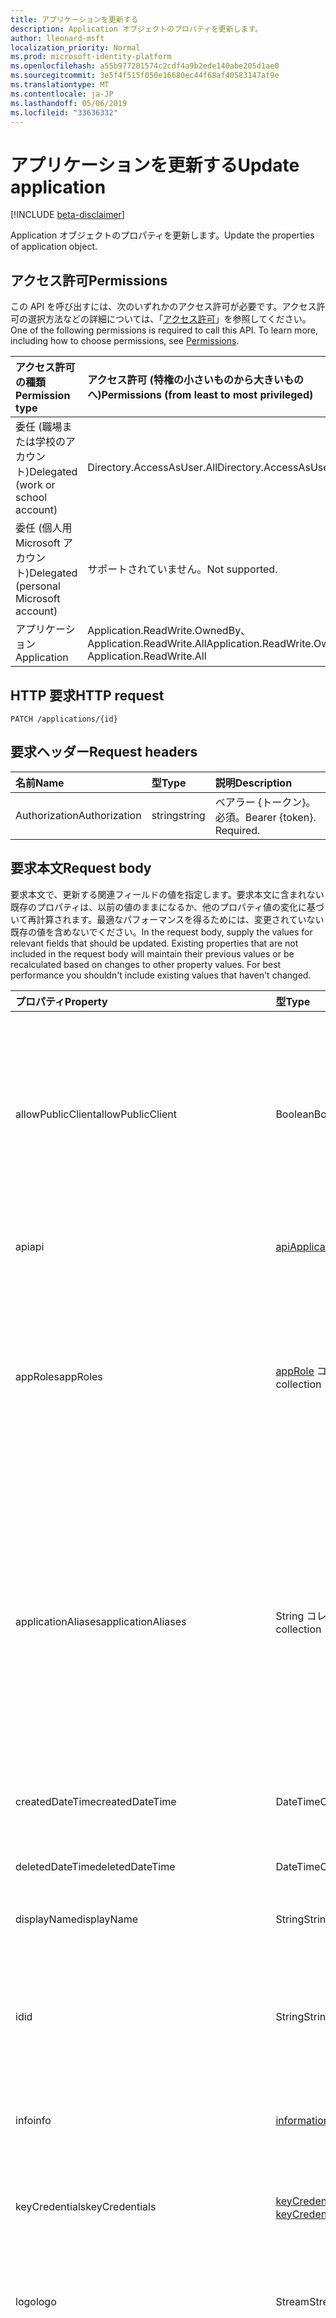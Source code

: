 ```yaml
---
title: アプリケーションを更新する
description: Application オブジェクトのプロパティを更新します。
author: lleonard-msft
localization_priority: Normal
ms.prod: microsoft-identity-platform
ms.openlocfilehash: a55b977201574c2cdf4a9b2ede140abe205d1ae0
ms.sourcegitcommit: 3e5f4f515f050e16680ec44f68af40583147af9e
ms.translationtype: MT
ms.contentlocale: ja-JP
ms.lasthandoff: 05/06/2019
ms.locfileid: "33636332"
---
```

# <a name="update-application"></a><span data-ttu-id="6bebe-103">アプリケーションを更新する</span><span class="sxs-lookup"><span data-stu-id="6bebe-103">Update application</span></span>

[!INCLUDE [beta-disclaimer](../../includes/beta-disclaimer.md)]

<span data-ttu-id="6bebe-104">Application オブジェクトのプロパティを更新します。</span><span class="sxs-lookup"><span data-stu-id="6bebe-104">Update the properties of application object.</span></span>
## <a name="permissions"></a><span data-ttu-id="6bebe-105">アクセス許可</span><span class="sxs-lookup"><span data-stu-id="6bebe-105">Permissions</span></span>
<span data-ttu-id="6bebe-p101">この API を呼び出すには、次のいずれかのアクセス許可が必要です。アクセス許可の選択方法などの詳細については、「[アクセス許可](/graph/permissions-reference)」を参照してください。</span><span class="sxs-lookup"><span data-stu-id="6bebe-p101">One of the following permissions is required to call this API. To learn more, including how to choose permissions, see [Permissions](/graph/permissions-reference).</span></span>


|<span data-ttu-id="6bebe-108">アクセス許可の種類</span><span class="sxs-lookup"><span data-stu-id="6bebe-108">Permission type</span></span>      | <span data-ttu-id="6bebe-109">アクセス許可 (特権の小さいものから大きいものへ)</span><span class="sxs-lookup"><span data-stu-id="6bebe-109">Permissions (from least to most privileged)</span></span>              |
|:--------------------|:---------------------------------------------------------|
|<span data-ttu-id="6bebe-110">委任 (職場または学校のアカウント)</span><span class="sxs-lookup"><span data-stu-id="6bebe-110">Delegated (work or school account)</span></span> |  <span data-ttu-id="6bebe-111">Directory.AccessAsUser.All</span><span class="sxs-lookup"><span data-stu-id="6bebe-111">Directory.AccessAsUser.All</span></span>    |
|<span data-ttu-id="6bebe-112">委任 (個人用 Microsoft アカウント)</span><span class="sxs-lookup"><span data-stu-id="6bebe-112">Delegated (personal Microsoft account)</span></span> | <span data-ttu-id="6bebe-113">サポートされていません。</span><span class="sxs-lookup"><span data-stu-id="6bebe-113">Not supported.</span></span>    |
|<span data-ttu-id="6bebe-114">アプリケーション</span><span class="sxs-lookup"><span data-stu-id="6bebe-114">Application</span></span> | <span data-ttu-id="6bebe-115">Application.ReadWrite.OwnedBy、Application.ReadWrite.All</span><span class="sxs-lookup"><span data-stu-id="6bebe-115">Application.ReadWrite.OwnedBy, Application.ReadWrite.All</span></span> |

## <a name="http-request"></a><span data-ttu-id="6bebe-116">HTTP 要求</span><span class="sxs-lookup"><span data-stu-id="6bebe-116">HTTP request</span></span>
<!-- { "blockType": "ignored" } -->
```http
PATCH /applications/{id}
```
## <a name="request-headers"></a><span data-ttu-id="6bebe-117">要求ヘッダー</span><span class="sxs-lookup"><span data-stu-id="6bebe-117">Request headers</span></span>
| <span data-ttu-id="6bebe-118">名前</span><span class="sxs-lookup"><span data-stu-id="6bebe-118">Name</span></span>       | <span data-ttu-id="6bebe-119">型</span><span class="sxs-lookup"><span data-stu-id="6bebe-119">Type</span></span> | <span data-ttu-id="6bebe-120">説明</span><span class="sxs-lookup"><span data-stu-id="6bebe-120">Description</span></span>|
|:-----------|:------|:----------|
| <span data-ttu-id="6bebe-121">Authorization</span><span class="sxs-lookup"><span data-stu-id="6bebe-121">Authorization</span></span>  | <span data-ttu-id="6bebe-122">string</span><span class="sxs-lookup"><span data-stu-id="6bebe-122">string</span></span>  | <span data-ttu-id="6bebe-p102">ベアラー {トークン}。必須。</span><span class="sxs-lookup"><span data-stu-id="6bebe-p102">Bearer {token}. Required.</span></span>  |

## <a name="request-body"></a><span data-ttu-id="6bebe-125">要求本文</span><span class="sxs-lookup"><span data-stu-id="6bebe-125">Request body</span></span>
<span data-ttu-id="6bebe-p103">要求本文で、更新する関連フィールドの値を指定します。要求本文に含まれない既存のプロパティは、以前の値のままになるか、他のプロパティ値の変化に基づいて再計算されます。最適なパフォーマンスを得るためには、変更されていない既存の値を含めないでください。</span><span class="sxs-lookup"><span data-stu-id="6bebe-p103">In the request body, supply the values for relevant fields that should be updated. Existing properties that are not included in the request body will maintain their previous values or be recalculated based on changes to other property values. For best performance you shouldn't include existing values that haven't changed.</span></span>

| <span data-ttu-id="6bebe-129">プロパティ</span><span class="sxs-lookup"><span data-stu-id="6bebe-129">Property</span></span>     | <span data-ttu-id="6bebe-130">型</span><span class="sxs-lookup"><span data-stu-id="6bebe-130">Type</span></span>   |<span data-ttu-id="6bebe-131">説明</span><span class="sxs-lookup"><span data-stu-id="6bebe-131">Description</span></span>|
|:---------------|:--------|:----------|
|<span data-ttu-id="6bebe-132">allowPublicClient</span><span class="sxs-lookup"><span data-stu-id="6bebe-132">allowPublicClient</span></span>|<span data-ttu-id="6bebe-133">Boolean</span><span class="sxs-lookup"><span data-stu-id="6bebe-133">Boolean</span></span>| <span data-ttu-id="6bebe-134">アプリケーションがパブリッククライアントとして動作するかどうかを指定します。</span><span class="sxs-lookup"><span data-stu-id="6bebe-134">Specifies if the application can act as a public client.</span></span> <span data-ttu-id="6bebe-135">たとえば、モバイルデバイスで実行中のアプリケーションがインストールされている場合です。</span><span class="sxs-lookup"><span data-stu-id="6bebe-135">For example,  an installed application running on a mobile device.</span></span> <span data-ttu-id="6bebe-136">既定値は *false* です。</span><span class="sxs-lookup"><span data-stu-id="6bebe-136">Default value is *false*.</span></span> |
|<span data-ttu-id="6bebe-137">api</span><span class="sxs-lookup"><span data-stu-id="6bebe-137">api</span></span>|[<span data-ttu-id="6bebe-138">apiApplication</span><span class="sxs-lookup"><span data-stu-id="6bebe-138">apiApplication</span></span>](../resources/apiapplication.md)| <span data-ttu-id="6bebe-139">API アプリケーションの設定を指定します。</span><span class="sxs-lookup"><span data-stu-id="6bebe-139">Specifies settings for an API application.</span></span> |
|<span data-ttu-id="6bebe-140">appRoles</span><span class="sxs-lookup"><span data-stu-id="6bebe-140">appRoles</span></span>|<span data-ttu-id="6bebe-141">[appRole](../resources/approle.md) コレクション</span><span class="sxs-lookup"><span data-stu-id="6bebe-141">[appRole](../resources/approle.md) collection</span></span>|<span data-ttu-id="6bebe-142">アプリケーションで宣言できるアプリケーション ロールのコレクションです。</span><span class="sxs-lookup"><span data-stu-id="6bebe-142">The collection of application roles that an application may declare.</span></span> <span data-ttu-id="6bebe-143">これらのロールは、ユーザー、グループ、サービス プリンシパルなどに割り当てることができます。</span><span class="sxs-lookup"><span data-stu-id="6bebe-143">These roles can be assigned to users, groups, or service principals.</span></span> <span data-ttu-id="6bebe-144">null 許容ではありません。</span><span class="sxs-lookup"><span data-stu-id="6bebe-144">Not nullable.</span></span>|
|<span data-ttu-id="6bebe-145">applicationAliases</span><span class="sxs-lookup"><span data-stu-id="6bebe-145">applicationAliases</span></span>|<span data-ttu-id="6bebe-146">String コレクション</span><span class="sxs-lookup"><span data-stu-id="6bebe-146">String collection</span></span>| <span data-ttu-id="6bebe-147">アプリケーションを識別する URI です。</span><span class="sxs-lookup"><span data-stu-id="6bebe-147">The URIs that identify the application.</span></span> <span data-ttu-id="6bebe-148">詳細については、「[Azure Active Directory のアプリケーション オブジェクトとサービス プリンシパル オブジェクト](https://azure.microsoft.com/documentation/articles/active-directory-application-objects/)」を参照してください。</span><span class="sxs-lookup"><span data-stu-id="6bebe-148">For more information see, [Application Objects and Service Principal Objects](https://azure.microsoft.com/documentation/articles/active-directory-application-objects/).</span></span> <span data-ttu-id="6bebe-149">複数値プロパティのフィルター式には *any* 演算子が必要です。</span><span class="sxs-lookup"><span data-stu-id="6bebe-149">The *any* operator is required for filter expressions on multi-valued properties.</span></span> <span data-ttu-id="6bebe-150">null 許容ではありません。</span><span class="sxs-lookup"><span data-stu-id="6bebe-150">Not nullable.</span></span> |
|<span data-ttu-id="6bebe-151">createdDateTime</span><span class="sxs-lookup"><span data-stu-id="6bebe-151">createdDateTime</span></span>|<span data-ttu-id="6bebe-152">DateTimeOffset</span><span class="sxs-lookup"><span data-stu-id="6bebe-152">DateTimeOffset</span></span>| <span data-ttu-id="6bebe-153">アプリケーションが登録された日付と時刻です。</span><span class="sxs-lookup"><span data-stu-id="6bebe-153">The date and time the application was registered.</span></span> |
|<span data-ttu-id="6bebe-154">deletedDateTime</span><span class="sxs-lookup"><span data-stu-id="6bebe-154">deletedDateTime</span></span>|<span data-ttu-id="6bebe-155">DateTimeOffset</span><span class="sxs-lookup"><span data-stu-id="6bebe-155">DateTimeOffset</span></span>| <span data-ttu-id="6bebe-156">アプリケーションが削除された日付と時刻です。</span><span class="sxs-lookup"><span data-stu-id="6bebe-156">The date and time the application was deleted.</span></span> |
|<span data-ttu-id="6bebe-157">displayName</span><span class="sxs-lookup"><span data-stu-id="6bebe-157">displayName</span></span>|<span data-ttu-id="6bebe-158">String</span><span class="sxs-lookup"><span data-stu-id="6bebe-158">String</span></span>|<span data-ttu-id="6bebe-159">アプリケーションの表示名。</span><span class="sxs-lookup"><span data-stu-id="6bebe-159">The display name for the application.</span></span> |
|<span data-ttu-id="6bebe-160">id</span><span class="sxs-lookup"><span data-stu-id="6bebe-160">id</span></span>|<span data-ttu-id="6bebe-161">String</span><span class="sxs-lookup"><span data-stu-id="6bebe-161">String</span></span>|<span data-ttu-id="6bebe-162">アプリケーションの一意の識別子です。</span><span class="sxs-lookup"><span data-stu-id="6bebe-162">The unique identifier for the application.</span></span> <span data-ttu-id="6bebe-163">[directoryObject](../resources/directoryobject.md) から継承されます。</span><span class="sxs-lookup"><span data-stu-id="6bebe-163">Inherited from [directoryObject](../resources/directoryobject.md).</span></span> <span data-ttu-id="6bebe-164">キー。</span><span class="sxs-lookup"><span data-stu-id="6bebe-164">Key.</span></span> <span data-ttu-id="6bebe-165">null 許容ではありません。</span><span class="sxs-lookup"><span data-stu-id="6bebe-165">Not nullable.</span></span> <span data-ttu-id="6bebe-166">読み取り専用です。</span><span class="sxs-lookup"><span data-stu-id="6bebe-166">Read-only.</span></span> |
|<span data-ttu-id="6bebe-167">info</span><span class="sxs-lookup"><span data-stu-id="6bebe-167">info</span></span>|[<span data-ttu-id="6bebe-168">informationalUrl</span><span class="sxs-lookup"><span data-stu-id="6bebe-168">informationalUrl</span></span>](../resources/informationalurl.md)| <span data-ttu-id="6bebe-169">アプリケーションの基本的なプロファイル情報です。</span><span class="sxs-lookup"><span data-stu-id="6bebe-169">Basic profile information of the application.</span></span> | <span data-ttu-id="6bebe-170">デスクトップやモバイル デバイスなど、インストールされているクライアントの設定を指定します。</span><span class="sxs-lookup"><span data-stu-id="6bebe-170">Specifies settings for installed clients such as desktop or mobile devices.</span></span> |
|<span data-ttu-id="6bebe-171">keyCredentials</span><span class="sxs-lookup"><span data-stu-id="6bebe-171">keyCredentials</span></span>|<span data-ttu-id="6bebe-172">[keyCredential](../resources/keycredential.md) コレクション</span><span class="sxs-lookup"><span data-stu-id="6bebe-172">[keyCredential](../resources/keycredential.md) collection</span></span>|<span data-ttu-id="6bebe-173">アプリケーションに関連付けられているキー資格情報のコレクションです。null 許容型ではありません。</span><span class="sxs-lookup"><span data-stu-id="6bebe-173">The collection of key credentials associated with the application Not nullable.</span></span> |
|<span data-ttu-id="6bebe-174">logo</span><span class="sxs-lookup"><span data-stu-id="6bebe-174">logo</span></span>|<span data-ttu-id="6bebe-175">Stream</span><span class="sxs-lookup"><span data-stu-id="6bebe-175">Stream</span></span>|<span data-ttu-id="6bebe-176">アプリケーションのメイン ロゴです。</span><span class="sxs-lookup"><span data-stu-id="6bebe-176">The main logo for the application.</span></span> <span data-ttu-id="6bebe-177">null 許容ではありません。</span><span class="sxs-lookup"><span data-stu-id="6bebe-177">Not nullable.</span></span> |
|<span data-ttu-id="6bebe-178">orgRestrictions</span><span class="sxs-lookup"><span data-stu-id="6bebe-178">orgRestrictions</span></span>|<span data-ttu-id="6bebe-179">String コレクション</span><span class="sxs-lookup"><span data-stu-id="6bebe-179">String collection</span></span>| <span data-ttu-id="6bebe-180">アプリケーションが制限されている組織の整理された Ds。</span><span class="sxs-lookup"><span data-stu-id="6bebe-180">The organizational tenantIds to which the application is restricted.</span></span>  <span data-ttu-id="6bebe-181">コレクションが空の場合、アプリケーションはマルチテナント (制限なし) です。</span><span class="sxs-lookup"><span data-stu-id="6bebe-181">If the collection is empty, the application is multi-tenant (not restricted).</span></span> <span data-ttu-id="6bebe-182">コレクションに保持されている Ds がある場合、アプリケーションはコレクション内の整理された Ds に制限されます。</span><span class="sxs-lookup"><span data-stu-id="6bebe-182">If the collection contains tenantIds, the application is restricted to the organizational tenantIds in the collection.</span></span> <span data-ttu-id="6bebe-183">アプリケーションが登録されている tenantId を指定せずに他のテナントを指定すると、アプリケーション自体の tenantId が間接的に含まれていることを意味します。</span><span class="sxs-lookup"><span data-stu-id="6bebe-183">Specifying other tenants but not the tenantId where the application is registered implies that the application's own tenantId is indirectly included.</span></span> |
|<span data-ttu-id="6bebe-184">passwordCredentials</span><span class="sxs-lookup"><span data-stu-id="6bebe-184">passwordCredentials</span></span>|<span data-ttu-id="6bebe-185">[passwordCredential](../resources/passwordcredential.md) コレクション</span><span class="sxs-lookup"><span data-stu-id="6bebe-185">[passwordCredential](../resources/passwordcredential.md) collection</span></span>|<span data-ttu-id="6bebe-186">アプリケーションに関連付けられているパスワード資格情報のコレクションです。</span><span class="sxs-lookup"><span data-stu-id="6bebe-186">The collection of password credentials associated with the application.</span></span> <span data-ttu-id="6bebe-187">null 許容型ではありません。</span><span class="sxs-lookup"><span data-stu-id="6bebe-187">Not nullable.</span></span>|
|<span data-ttu-id="6bebe-188">preAuthorizedApplications</span><span class="sxs-lookup"><span data-stu-id="6bebe-188">preAuthorizedApplications</span></span>|<span data-ttu-id="6bebe-189">[Preauthorizedapplication](../resources/preauthorizedapplication.md)コレクション</span><span class="sxs-lookup"><span data-stu-id="6bebe-189">[preAuthorizedApplication](../resources/preauthorizedapplication.md) collection</span></span>| <span data-ttu-id="6bebe-190">アプリケーションおよび暗黙的同意の要求されたアクセス許可を一覧表示します。</span><span class="sxs-lookup"><span data-stu-id="6bebe-190">Lists applications and requested permissions for implicit consent.</span></span> <span data-ttu-id="6bebe-191">管理者はアプリケーションに同意を得る必要があります。</span><span class="sxs-lookup"><span data-stu-id="6bebe-191">Requires an admin to have provided consent to the application.</span></span> <span data-ttu-id="6bebe-192">preAuthorizedApplications では、ユーザーが要求されたアクセス許可に同意する必要はありません。</span><span class="sxs-lookup"><span data-stu-id="6bebe-192">preAuthorizedApplications do not require the user to consent to the requested permissions.</span></span> <span data-ttu-id="6bebe-193">PreAuthorizedApplications にリストされているアクセス許可は、ユーザーの同意を必要としません。</span><span class="sxs-lookup"><span data-stu-id="6bebe-193">Permissions listed in preAuthorizedApplications do not require user consent.</span></span> <span data-ttu-id="6bebe-194">ただし、preAuthorizedApplications に表示されていない追加の要求されたアクセス許可には、ユーザーの同意が必要です。</span><span class="sxs-lookup"><span data-stu-id="6bebe-194">However, any additional requested permissions not listed in preAuthorizedApplications require user consent.</span></span> |
|<span data-ttu-id="6bebe-195">requiredResourceAccess</span><span class="sxs-lookup"><span data-stu-id="6bebe-195">requiredResourceAccess</span></span>|<span data-ttu-id="6bebe-196">[requiredResourceAccess](../resources/requiredresourceaccess.md) コレクション</span><span class="sxs-lookup"><span data-stu-id="6bebe-196">[requiredResourceAccess](../resources/requiredresourceaccess.md) collection</span></span>|<span data-ttu-id="6bebe-197">このアプリケーションがアクセスする必要があるリソース、およびそのリソースで必要な OAuth アクセス許可の範囲とアプリケーション ロールのセットを指定します。</span><span class="sxs-lookup"><span data-stu-id="6bebe-197">Specifies resources that this application requires access to and the set of OAuth permission scopes and application roles that it needs under each of those resources.</span></span> <span data-ttu-id="6bebe-198">必要なリソースへのアクセスに対するこの事前構成によって、同意エクスペリエンスが促進されます。</span><span class="sxs-lookup"><span data-stu-id="6bebe-198">This pre-configuration of required resource access drives the consent experience.</span></span> <span data-ttu-id="6bebe-199">null 許容型ではありません。</span><span class="sxs-lookup"><span data-stu-id="6bebe-199">Not nullable.</span></span>|
|<span data-ttu-id="6bebe-200">tags</span><span class="sxs-lookup"><span data-stu-id="6bebe-200">tags</span></span>|<span data-ttu-id="6bebe-201">String コレクション</span><span class="sxs-lookup"><span data-stu-id="6bebe-201">String collection</span></span>| <span data-ttu-id="6bebe-202">アプリケーションを分類および識別するために使用できるカスタム文字列です。</span><span class="sxs-lookup"><span data-stu-id="6bebe-202">Custom strings that can be used to categorize and identify the application.</span></span> |
|<span data-ttu-id="6bebe-203">Web</span><span class="sxs-lookup"><span data-stu-id="6bebe-203">web</span></span>|[<span data-ttu-id="6bebe-204">webApplication</span><span class="sxs-lookup"><span data-stu-id="6bebe-204">webApplication</span></span>](../resources/webApplication.md)| <span data-ttu-id="6bebe-205">Web アプリケーションの設定を指定します。</span><span class="sxs-lookup"><span data-stu-id="6bebe-205">Specifies settings for a web application.</span></span> |

## <a name="response"></a><span data-ttu-id="6bebe-206">応答</span><span class="sxs-lookup"><span data-stu-id="6bebe-206">Response</span></span>

<span data-ttu-id="6bebe-207">成功した場合、このメソッド`204 No Content`は応答コードを返し、応答本文では何も返しません。</span><span class="sxs-lookup"><span data-stu-id="6bebe-207">If successful, this method returns a `204 No Content` response code and does not return anything in the response body.</span></span>
## <a name="example"></a><span data-ttu-id="6bebe-208">例</span><span class="sxs-lookup"><span data-stu-id="6bebe-208">Example</span></span>
##### <a name="request"></a><span data-ttu-id="6bebe-209">要求</span><span class="sxs-lookup"><span data-stu-id="6bebe-209">Request</span></span>
<span data-ttu-id="6bebe-210">以下は、要求の例です。</span><span class="sxs-lookup"><span data-stu-id="6bebe-210">Here is an example of the request.</span></span>
<!-- {
  "blockType": "request",
  "name": "update_application"
}-->
```http
PATCH https://graph.microsoft.com/beta/applications/{id}
Content-type: application/json
Content-length: 72

{
  "allowPublicClient": false,
  "displayName": "New display name"
}
```
##### <a name="response"></a><span data-ttu-id="6bebe-211">応答</span><span class="sxs-lookup"><span data-stu-id="6bebe-211">Response</span></span>
<span data-ttu-id="6bebe-212">注: 簡潔にするために、ここに示す応答オブジェクトは切り詰められている場合があります。</span><span class="sxs-lookup"><span data-stu-id="6bebe-212">Note: The response object shown here may be truncated for brevity.</span></span> 
<!-- {
  "blockType": "response",
  "truncated": true,
  "@odata.type": "microsoft.graph.application"
} -->
```http
HTTP/1.1 204 No Content
```
#### <a name="sdk-sample-code"></a><span data-ttu-id="6bebe-213">SDK サンプルコード</span><span class="sxs-lookup"><span data-stu-id="6bebe-213">SDK sample code</span></span>
# <a name="ctabcs"></a>[<span data-ttu-id="6bebe-214">Visual</span><span class="sxs-lookup"><span data-stu-id="6bebe-214">C#</span></span>](#tab/cs)
[!INCLUDE [sample-code](../includes/update_application-Cs-snippets.md)]

# <a name="javascripttabjavascript"></a>[<span data-ttu-id="6bebe-215">Java</span><span class="sxs-lookup"><span data-stu-id="6bebe-215">Javascript</span></span>](#tab/javascript)
[!INCLUDE [sample-code](../includes/update_application-Javascript-snippets.md)]

---

[!INCLUDE [sdk-documentation](../includes/snippets_sdk_documentation_link.md)]

<!-- uuid: 8fcb5dbc-d5aa-4681-8e31-b001d5168d79
2015-10-25 14:57:30 UTC -->
<!--
{
  "type": "#page.annotation",
  "description": "Update application",
  "keywords": "",
  "section": "documentation",
  "tocPath": "",
  "suppressions": [
    "Error: /api-reference/beta/api/application-update.md:\r\n      BookmarkMissing: '[#tab/cs](C#)'. Did you mean: #c (score: 5)",
    "Error: /api-reference/beta/api/application-update.md:\r\n      BookmarkMissing: '[#tab/javascript](Javascript)'. Did you mean: #javascript (score: 4)"
  ]
}
-->
